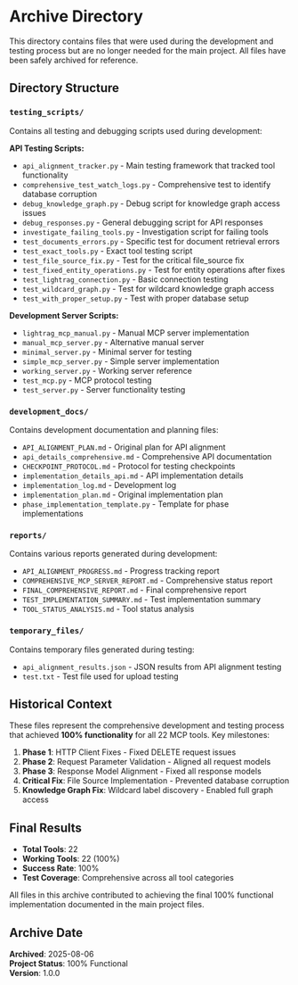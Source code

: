 # Archive Directory

This directory contains files that were used during the development and testing process but are no longer needed for the main project. All files have been safely archived for reference.

## Directory Structure

### `testing_scripts/`
Contains all testing and debugging scripts used during development:

**API Testing Scripts:**
- `api_alignment_tracker.py` - Main testing framework that tracked tool functionality
- `comprehensive_test_watch_logs.py` - Comprehensive test to identify database corruption
- `debug_knowledge_graph.py` - Debug script for knowledge graph access issues
- `debug_responses.py` - General debugging script for API responses
- `investigate_failing_tools.py` - Investigation script for failing tools
- `test_documents_errors.py` - Specific test for document retrieval errors
- `test_exact_tools.py` - Exact tool testing script
- `test_file_source_fix.py` - Test for the critical file_source fix
- `test_fixed_entity_operations.py` - Test for entity operations after fixes
- `test_lightrag_connection.py` - Basic connection testing
- `test_wildcard_graph.py` - Test for wildcard knowledge graph access
- `test_with_proper_setup.py` - Test with proper database setup

**Development Server Scripts:**
- `lightrag_mcp_manual.py` - Manual MCP server implementation
- `manual_mcp_server.py` - Alternative manual server
- `minimal_server.py` - Minimal server for testing
- `simple_mcp_server.py` - Simple server implementation
- `working_server.py` - Working server reference
- `test_mcp.py` - MCP protocol testing
- `test_server.py` - Server functionality testing

### `development_docs/`
Contains development documentation and planning files:

- `API_ALIGNMENT_PLAN.md` - Original plan for API alignment
- `api_details_comprehensive.md` - Comprehensive API documentation
- `CHECKPOINT_PROTOCOL.md` - Protocol for testing checkpoints
- `implementation_details_api.md` - API implementation details
- `implementation_log.md` - Development log
- `implementation_plan.md` - Original implementation plan
- `phase_implementation_template.py` - Template for phase implementations

### `reports/`
Contains various reports generated during development:

- `API_ALIGNMENT_PROGRESS.md` - Progress tracking report
- `COMPREHENSIVE_MCP_SERVER_REPORT.md` - Comprehensive status report
- `FINAL_COMPREHENSIVE_REPORT.md` - Final comprehensive report
- `TEST_IMPLEMENTATION_SUMMARY.md` - Test implementation summary
- `TOOL_STATUS_ANALYSIS.md` - Tool status analysis

### `temporary_files/`
Contains temporary files generated during testing:

- `api_alignment_results.json` - JSON results from API alignment testing
- `test.txt` - Test file used for upload testing

## Historical Context

These files represent the comprehensive development and testing process that achieved **100% functionality** for all 22 MCP tools. Key milestones:

1. **Phase 1**: HTTP Client Fixes - Fixed DELETE request issues
2. **Phase 2**: Request Parameter Validation - Aligned all request models
3. **Phase 3**: Response Model Alignment - Fixed all response models
4. **Critical Fix**: File Source Implementation - Prevented database corruption
5. **Knowledge Graph Fix**: Wildcard label discovery - Enabled full graph access

## Final Results

- **Total Tools**: 22
- **Working Tools**: 22 (100%)
- **Success Rate**: 100%
- **Test Coverage**: Comprehensive across all tool categories

All files in this archive contributed to achieving the final 100% functional implementation documented in the main project files.

## Archive Date

**Archived**: 2025-08-06  
**Project Status**: 100% Functional  
**Version**: 1.0.0